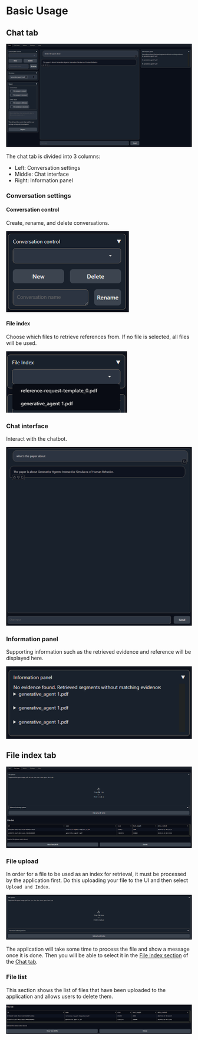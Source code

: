 # Basic Usage

## Chat tab

![chat tab](images/chat-tab.png)

The chat tab is divided into 3 columns:

- Left: Conversation settings
- Middle: Chat interface
- Right: Information panel

### Conversation settings

#### Conversation control

Create, rename, and delete conversations.

![covnerstaion control](images/converstaion-control.png)

#### File index

Choose which files to retrieve references from. If no file is selected, all files will be used.

![file index](images/file-index.png)

### Chat interface

Interact with the chatbot.

![chat interface](images/chat-interface.png)

### Information panel

Supporting information such as the retrieved evidence and reference will be displayed
here.

![info panel](images/info-panel.png)

## File index tab

![file index tab](images/file-index-tab.png)

### File upload

In order for a file to be used as an index for retrieval, it must be processed by the
application first. Do this uploading your file to the UI and then select `Upload and Index`.

![file upload](images/file-upload.png)

The application will take some time to process the file and show a message once it is
done. Then you will be able to select it in the [File index section](#file-index) of the [Chat tab](#chat-tab).

### File list

This section shows the list of files that have been uploaded to the application and
allows users to delete them.

![file-list](images/file-list.png)
